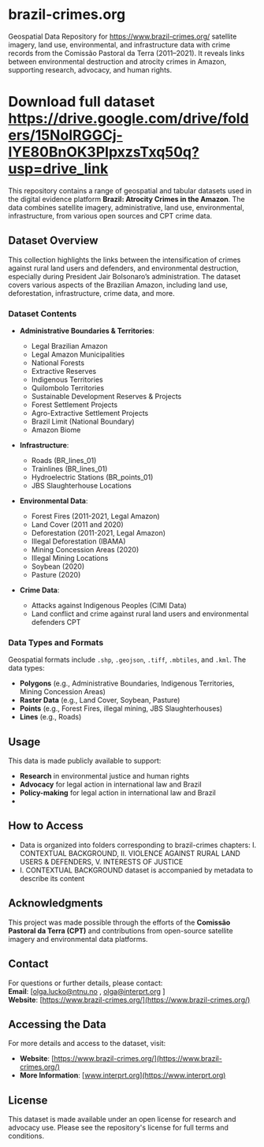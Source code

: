 # brazil-crimes.org
Geospatial Data Repository for https://www.brazil-crimes.org/  satellite imagery, land use, environmental, and infrastructure data with crime records from the Comissão Pastoral da Terra (2011–2021). It reveals links between environmental destruction and atrocity crimes in Amazon, supporting research, advocacy, and human rights. 

# Download full dataset https://drive.google.com/drive/folders/15NoIRGGCj-lYE80BnOK3PIpxzsTxq50q?usp=drive_link

This repository contains a range of geospatial and tabular datasets used in the digital evidence platform **Brazil: Atrocity Crimes in the Amazon**. The data combines satellite imagery, administrative, land use, environmental, infrastructure, from various open sources and CPT crime data. 

## Dataset Overview

This collection highlights the links between the intensification of crimes against rural land users and defenders, and environmental destruction, especially during President Jair Bolsonaro’s administration. The dataset covers various aspects of the Brazilian Amazon, including land use, deforestation, infrastructure, crime data, and more.

### Dataset Contents

- **Administrative Boundaries & Territories**:
    - Legal Brazilian Amazon
    - Legal Amazon Municipalities
    - National Forests
    - Extractive Reserves
    - Indigenous Territories
    - Quilombolo Territories
    - Sustainable Development Reserves & Projects
    - Forest Settlement Projects
    - Agro-Extractive Settlement Projects
    - Brazil Limit (National Boundary)
    - Amazon Biome
  
- **Infrastructure**:
    - Roads (BR_lines_01)
    - Trainlines (BR_lines_01)
    - Hydroelectric Stations (BR_points_01)
    - JBS Slaughterhouse Locations
  
- **Environmental Data**:
    - Forest Fires (2011-2021, Legal Amazon)
    - Land Cover (2011 and 2020)
    - Deforestation (2011-2021, Legal Amazon)
    - Illegal Deforestation (IBAMA)
    - Mining Concession Areas (2020)
    - Illegal Mining Locations
    - Soybean (2020)
    - Pasture (2020)

- **Crime Data**:
    - Attacks against Indigenous Peoples (CIMI Data)
    - Land conflict and crime against rural land users and environmental defenders CPT 
  
### Data Types and Formats

Geospatial formats include `.shp`, `.geojson`, `.tiff`, `.mbtiles`, and `.kml`.
The data types:
- **Polygons** (e.g., Administrative Boundaries, Indigenous Territories, Mining Concession Areas)
- **Raster Data** (e.g., Land Cover, Soybean, Pasture)
- **Points** (e.g.,  Forest Fires, illegal mining, JBS Slaughterhouses)
- **Lines** (e.g., Roads)

## Usage

This data is made publicly available to support:
- **Research** in environmental justice and human rights
- **Advocacy** for legal action in international law and Brazil
- **Policy-making** for legal action in international law and Brazil
- 
## How to Access

- Data is organized into folders corresponding to brazil-crimes chapters: I. CONTEXTUAL BACKGROUND, II. VIOLENCE AGAINST RURAL LAND USERS & DEFENDERS, V. INTERESTS OF JUSTICE
- I. CONTEXTUAL BACKGROUND dataset is accompanied by metadata to describe its content 

## Acknowledgments

This project was made possible through the efforts of the **Comissão Pastoral da Terra (CPT)** and contributions from open-source satellite imagery and environmental data platforms.

## Contact

For questions or further details, please contact:  
**Email**: [olga.lucko@ntnu.no , olga@interprt.org ]  
**Website**: [https://www.brazil-crimes.org/](https://www.brazil-crimes.org/)


## Accessing the Data
For more details and access to the dataset, visit:

- **Website**: [https://www.brazil-crimes.org/](https://www.brazil-crimes.org/)
- **More Information**: [www.interprt.org](https://www.interprt.org)

## License
This dataset is made available under an open license for research and advocacy use. Please see the repository's license for full terms and conditions.
